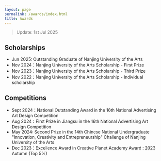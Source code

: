 ```yaml
---
layout: page
permalink: /awards/index.html
title: Awards
---
```


> Update: 1st Jul 2025

## Scholarships

- Jun 2025: Outstanding Graduate of Nanjing University of the Arts 
- Nov 2024：Nanjing University of the Arts Scholarship - First Prize 
- Nov 2023：Nanjing University of the Arts Scholarship - Third Prize 
- Nov 2022：Nanjing University of the Arts Scholarship - Individual scholarship 

## Competitions

- Sept 2024：National Outstanding Award in the 16th National Advertising Art Design Competition  
- Aug 2024：First Prize in Jiangsu in the 16th National Advertising Art Design Competition
- May 2024: Second Prize in the 14th Chinese National Undergraduate "Innovation, Creativity and Entrepreneurship" Challenge of Nanjing University of the Arts
- Dec 2023：Excellence Award in Creative Planet Academy Award : 2023 Autumn (Top 5%)

<br>
